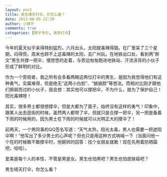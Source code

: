 ```yaml
---
layout: post
title: 男生晴天打伞，你怎么看？
date: 2013-06-05 22:39
author: 小嫦子
comments: true
categories: [嫦子专栏, 男孩打伞]
---
```

今年的夏天似乎来得特别猛烈，六月出头，太阳就毒辣得狠。在厂里呆了三个星期，闷得慌，周末也顾不上这毒辣的太阳，去广州玩。在地铁出口处，看到两“斯文”男生共撑一把伞，慢悠悠的走着，与旁边匆匆跑进地铁站、汗流浃背的小伙子形成了鲜明的对比。

<!--more-->

作为一个旁观者，我之所有会多看两眼这两位打伞的男生，是因为我觉得他们有这种勇气，实属难得，但是绝无“这两小白脸”、“娘娘腔”等想法。而相对比刚才跟他们擦肩而过的小伙子，我会想：其实他可以撑把伞，不为什么，就为了保护自己！阳光毒辣呀！

其实，很多男士都很想撑伞，但是大都为了面子，始终没有这样的勇气！印象中，跟某人出去逛街的时候，虽然两人都带了伞，但就只是合撑一把伞，另一把是备着下雨的时候用的，因为男士在下雨的时候就可以光明正大的撑伞了！

前两天，一个男同事的QQ签名写道：“天气太热，阳光太毒，男人也需要一把遮阳伞啊！”他写出了多少男士的心声呢？但也只是用这种方式呐喊一下（当面问他一个在的时候敢不敢撑伞时，他婉转的回答：找个女朋友就敢！现在先用着防晒霜吧，哈哈）。

爱美是每个人的本性，不管是男是女。男生也怕黑吧？男生也怕皮肤癌吧？

男生晴天打伞，你怎么看？
